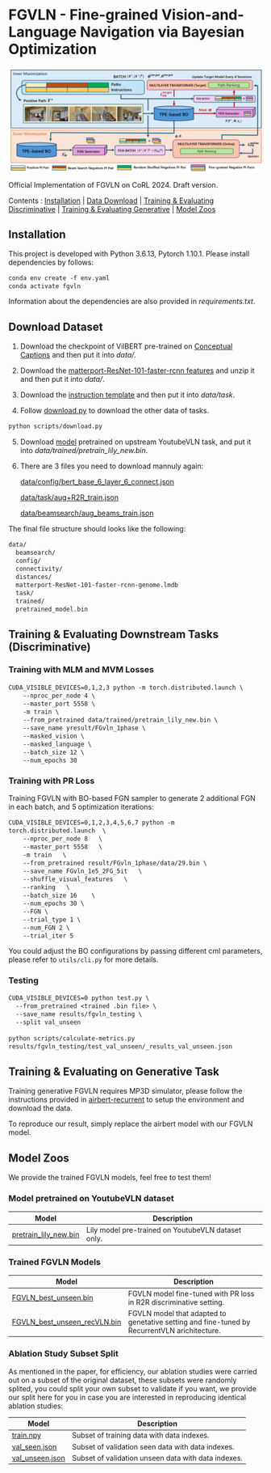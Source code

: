 # FGVLN - Fine-grained Vision-and-Language Navigation via Bayesian Optimization


<img src="architecture_overview.png">


Official Implementation of FGVLN on CoRL 2024. Draft version.

Contents : [Installation](#install) | [Data Download](#data) | [Training & Evaluating Discriminative](#discri) | [Training & Evaluating Generative](#gene) | [Model Zoos](#models)


## Installation <h2 name="install" style="display:none;"> </h2>

This project is developed with Python 3.6.13, Pytorch 1.10.1. Please install dependencies by follows:

```
conda env create -f env.yaml
conda activate fgvln
```

Information about the dependencies are also provided in *requirements.txt*.

## Download Dataset <h2 name="data" style="display:none;"> </h2>

1. Download the checkpoint of VilBERT pre-trained on [Conceptual Captions](https://dl.fbaipublicfiles.com/vilbert-multi-task/pretrained_model.bin) and then put it into *data/*.

<!-- *data/pretrained_model.bin* -->

2. Download the [matterport-ResNet-101-faster-rcnn features](https://dl.dropbox.com/s/67k2vjgyjqel6og/matterport-ResNet-101-faster-rcnn-genome.lmdb.zip) and unzip it and then put it into *data/*.

3. Download the [instruction template](https://drive.google.com/file/d/1skdU4Kvs3E1jvqBSBvtsLsxMXYbtQ7fp/view?usp=sharing) and then put it into *data/task*.

4. Follow [download.py](scripts/download.py) to download the other data of tasks.
```bash
python scripts/download.py
```

5. Download [model](https://drive.google.com/file/d/1reRM3yKULDEHuxamcmx0enn9fh147rWs/view?usp=sharing) pretrained on upstream YoutubeVLN task, and put it into *data/trained/pretrain_lily_new.bin*.

6. There are 3 files you need to download mannuly again:

    [data/config/bert_base_6_layer_6_connect.json](https://drive.google.com/uc?id=17mL0qCWnIjqL2GNku8A7CKAi6A8Scogh)

    [data/task/aug+R2R_train.json](https://drive.google.com/uc?id=1cA2GRF_EGB8cw_XIxk8b6TXSEaWZEDk7)

    [data/beamsearch/aug_beams_train.json](https://drive.google.com/uc?id=1ukpTRI6LelEl0_gk10azW_Td95XANL2e)


The final file structure should looks like the following:

```
data/
  beamsearch/
  config/
  connectivity/
  distances/
  matterport-ResNet-101-faster-rcnn-genome.lmdb
  task/
  trained/
  pretrained_model.bin
```


## Training & Evaluating Downstream Tasks (Discriminative) <h2 name="discri" style="display:none;"> </h2>

### Training with MLM and MVM Losses

```
CUDA_VISIBLE_DEVICES=0,1,2,3 python -m torch.distributed.launch \
    --nproc_per_node 4 \
    --master_port 5558 \
    -m train \
    --from_pretrained data/trained/pretrain_lily_new.bin \
    --save_name yresult/FGvln_1phase \
    --masked_vision \
    --masked_language \
    --batch_size 12 \
    --num_epochs 30
```


### Training with PR Loss

Training FGVLN with BO-based FGN sampler to generate 2 additional FGN in each batch, and 5 optimization iterations:

```
CUDA_VISIBLE_DEVICES=0,1,2,3,4,5,6,7 python -m torch.distributed.launch  \
    --nproc_per_node 8   \
    --master_port 5558   \
    -m train   \
    --from_pretrained result/FGvln_1phase/data/29.bin \
    --save_name FGvln_1e5_2FG_5it   \
    --shuffle_visual_features   \
    --ranking   \
    --batch_size 16    \
    --num_epochs 30 \
    --FGN \
    --trial_type 1 \
    --num_FGN 2 \
    --trial_iter 5
```

You could adjust the BO configurations by passing different cml parameters, please refer to `utils/cli.py` for more details.

### Testing

```
CUDA_VISIBLE_DEVICES=0 python test.py \
  --from_pretrained <trained .bin file> \
  --save_name results/fgvln_testing \
  --split val_unseen

python scripts/calculate-metrics.py results/fgvln_testing/test_val_unseen/_results_val_unseen.json
```


## Training & Evaluating on Generative Task <h2 name="gene" style="display:none;"> </h2>


Training generative FGVLN requires MP3D simulator, please follow the instructions provided in [airbert-recurrent](https://github.com/airbert-vln/airbert-recurrentvln) to setup the environment and download the data.

To reproduce our result, simply replace the airbert model with our FGVLN model.

## Model Zoos <h2 name="models" style="display:none;"> </h2>

We provide the trained FGVLN models, feel free to test them!


### Model pretrained on YoutubeVLN dataset

| Model | Description |
| ----- | ----------- |
| [pretrain_lily_new.bin](https://drive.google.com/file/d/1reRM3yKULDEHuxamcmx0enn9fh147rWs/view?usp=sharing) | Lily model pre-trained on YoutubeVLN dataset only.|


### Trained FGVLN Models

| Model | Description |
| ----- | ----------- |
| [FGVLN_best_unseen.bin](https://drive.google.com/file/d/1OuHMYGgKyY9xoenD0PpyH_VDolIfJCZB/view?usp=sharing) | FGVLN model fine-tuned with PR loss in R2R discriminative setting.|
| [FGVLN_best_unseen_recVLN.bin](https://drive.google.com/file/d/1OuHMYGgKyY9xoenD0PpyH_VDolIfJCZB/view?usp=sharing) | FGVLN model that adapted to genetative setting and fine-tuned by RecurrentVLN arichitecture.|


### Ablation Study Subset Split

As mentioned in the paper, for efficiency, our ablation studies were carried out on a subset of the original dataset, these subsets were randomly splited, you could split your own subset to validate if you want, we provide our split here for you in case you are interested in reproducing identical ablation studies:

| Model | Description |
| ----- | ----------- |
| [train.npy](https://drive.google.com/file/d/1UPCZ1iA9DLIFEhOE_3roAuGb03Lpp6rP/view?usp=sharing) | Subset of training data with data indexes.|
| [val_seen.json](https://drive.google.com/file/d/1htYU69ny7LZKzpVymeRegf-zN2b_71AZ/view?usp=sharing) | Subset of validation seen data with data indexes.|
| [val_unseen.json](https://drive.google.com/file/d/1lqWTPE-xdym-w97yZWSnS9HqQHVnKoN_/view?usp=sharing) | Subset of validation unseen data with data indexes.|